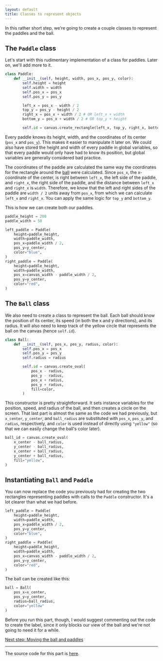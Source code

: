 ```yaml
---
layout: default
title: Classes to represent objects
---
```


In this rather short step, we're going to create a couple classes to represent the paddles and the ball.

## The `Paddle` class

Let's start with this rudimentary implementation of a class for paddles. Later on, we'll add more to it.

```python
class Paddle:
    def __init__(self, height, width, pos_x, pos_y, color):
        self.height = height
        self.width = width
        self.pos_x = pos_x
        self.pos_y = pos_y

        left_x = pos_x - width / 2
        top_y = pos_y - height / 2
        right_x = pos_x + width / 2 # OR left_x + width
        bottom_y = pos_x + width / 2 # OR top_y + height

        self.id = canvas.create_rectangle(left_x, top_y, right_x, bottom_y, fill=color)
```

Every paddle knows its height, width, and the coordinates of its center (`pos_x` and `pos_y`). This makes it easier to manipulate it later on. We could also have stored the height and width of every paddle in global variables, so that every paddle would only have had to know its position, but global variables are generally considered bad practice.

The coordinates of the paddle are calculated the same way the coordinates for the rectangle around the [ball](https://github.com/ysthakur/arts-n-stem/blob/master/pages/pong/Step1.md#drawing-the-ball) were calculated. Since `pos_x`, the x-coordinate of the center, is right between `left_x`, the left side of the paddle, and `right_x`, the right side of the paddle, and the distance between `left_x` and `right_x` is `width`. Therefore, we know that the left and right sides of the paddle are `width / 2` units away from `pos_x`, from which we can calculate `left_x` and `right_x`. You can apply the same logic for `top_y` and `bottom_y`.

This is how we can create both our paddles.

```python
paddle_height = 200
paddle_width = 50

left_paddle = Paddle(
    height=paddle_height,
    width=paddle_width,
    pos_x=paddle_width / 2,
    pos_y=y_center,
    color="blue",
)
right_paddle = Paddle(
    height=paddle_height,
    width=paddle_width,
    pos_x=canvas_width - paddle_width / 2,
    pos_y=y_center,
    color="red",
)
```

## The `Ball` class

We also need to create a class to represent the ball. Each ball should know the position of its center, its speed (in both the x and y directions), and its radius. It will also need to keep track of the yellow circle that represents the ball on the canvas (hence `self.id`).

```python
class Ball:
    def __init__(self, pos_x, pos_y, radius, color):
        self.pos_x = pos_x
        self.pos_y = pos_y
        self.radius = radius

        self.id = canvas.create_oval(
            pos_x - radius,
            pos_y - radius,
            pos_x + radius,
            pos_y + radius,
            fill=color,
        )
```

This constructor is pretty straightforward. It sets instance variables for the position, speed, and radius of the ball, and then creates a circle on the screen. That last part is almost the same as the code we had previously, but `x_center`, `y_center`, and `ball_radius` are substituted with `pos_x`, `pos_y`, and `radius`, respectively, and `color` is used instead of directly using `"yellow"` (so that we can easily change the ball's color later).

```python
ball_id = canvas.create_oval(
    x_center - ball_radius,
    y_center - ball_radius,
    x_center + ball_radius,
    y_center + ball_radius,
    fill="yellow",
)
```

## Instantiating `Ball` and `Paddle`

You can now replace the code you previously had for creating the two rectangles representing paddles with calls to the `Paddle` constructor. It's a lot clearer than what we had before.

```python
left_paddle = Paddle(
    height=paddle_height,
    width=paddle_width,
    pos_x=paddle_width / 2,
    pos_y=y_center,
    color="blue",
)
right_paddle = Paddle(
    height=paddle_height,
    width=paddle_width,
    pos_x=canvas_width - paddle_width / 2,
    pos_y=y_center,
    color="red",
)
```

The ball can be created like this:

```python
ball = Ball(
    pos_x=x_center,
    pos_y=y_center,
    radius=ball_radius,
    color="yellow"
)
```

Before you run this part, though, I would suggest commenting out the code to create the label, since it only blocks our view of the ball and we're not going to need it for a while.

<a href="https://github.com/ysthakur/arts-n-stem/blob/master/pages/pong/Step4" class="button">Next step: Moving the ball and paddles</a>

---

The source code for this part is [here](https://github.com/ysthakur/arts-n-stem/blob/master/Pong/Step2_Classes.py).
